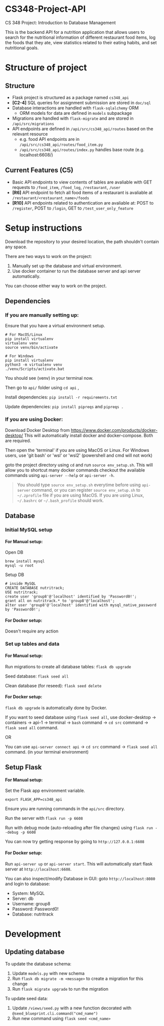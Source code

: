 # CS348-Project-API

CS 348 Project: Introduction to Database Management

This is the backend API for a nutrition application that allows users to search for the nutritional information of different restaurant food items, log the foods that they ate, view statistics related to their eating habits, and set nutritional goals.

# Structure of project

## Structure

- Flask project is structured as a package named `cs348_api`
- **[C2-4]** SQL queries for assignment submission are stored in `doc/sql`
- Database interactions are handled with `flask-sqlalchemy` ORM
  - ORM models for data are defined in `models` subpackage
- Migrations are handled with `flask-migrate` and are stored in `/api/src/migrations`
- API endpoints are defined in `/api/src/cs348_api/routes` based on the relevant resource
  - e.g. food API endpoints are in `/api/src/cs348_api/routes/food_item.py`
  - `/api/src/cs348_api/routes/index.py` handles base route (e.g. localhost:6608/)

## Current Features (C5)

- Basic API endpoints to view contents of tables are avaliable with GET requests to `/food_item`, `/food_log`, `/restaurant`, `/user`
- **[R6]** API endpoint to fetch all food items of a restaurant is avaliable at `/restaurant/<restaurant_name>/foods`
- **[R10]** API endpoints related to authentication are avaliable at: POST to `/register`, POST to `/login`, GET to `/test_user_only_feature`

# Setup instructions

Download the repository to your desired location, the path shouldn't contain any space.

There are two ways to work on the project:

1. Manually set up the database and virtual environment.
2. Use docker container to run the database server and api server automatically.

You can choose either way to work on the project.

## Dependencies

### If you are manually setting up:

Ensure that you have a virtual environment setup.

```
# For MacOS/Linux
pip install virtualenv
virtualenv venv
source venv/bin/activate
```

```
# For Windows
pip install virtualenv
python3 -m virtualenv venv
./venv/Scripts/activate.bat
```

You should see (venv) in your terminal now.

Then go to `api/` folder using `cd api` ,

Install dependencies: `pip install -r requirements.txt`

Update dependencies: `pip install pipreqs` and `pipreqs .`

### If you are using Docker:

Download Docker Desktop from https://www.docker.com/products/docker-desktop/
This will automatically install docker and docker-compose. Both are required.

Then open the 'terminal' if you are using MacOS or Linux.
For Windows users, use 'git bash' or 'wsl' or 'wsl2' (powershell and cmd will not work)

goto the project directory using `cd` and run `source env_setup.sh`. This will allow you to shortcut many docker commands
checkout the available commands using `api-server --help` or `api-server -h`.

> You should type `source env_setup.sh` everytime before using `api-server` command, or you can register `source env_setup.sh` to `~/.zprofile` file if you are using MacOS. If you are using Linux, `~/.bashrc` or `~/.bash_profile` should work.

## Database

### Initial MySQL setup

#### **For Manual setup:**

Open DB

```
brew install mysql
mysql -u root
```

Setup DB

```
# inside MySQL
CREATE DATABASE nutritrack;
USE nutritrack;
create user 'group8'@'localhost' identified by 'Password0!';
grant all on nutritrack.* to 'group8'@'localhost';
alter user 'group8'@'localhost' identified with mysql_native_password by 'Password0!';
```

#### **For Docker setup:**

Doesn't require any action

### Set up tables and data

#### **For Manual setup:**

Run migrations to create all database tables: `flask db upgrade`

Seed database: `flask seed all`

Clean database (for reseed): `flask seed delete`

#### **For Docker setup:**

`flask db upgrade` is automatically done by Docker.

If you want to seed database using `flask seed all`, use docker-desktop -> containers -> api-1 -> terminal -> `bash` command -> `cd src` command -> `flask seed all` command.

OR

You can use `api-server connect api` -> `cd src` command -> `flask seed all` command. (in your terminal environment)

## Setup Flask

#### **For Manual setup:**

Set the Flask app environment variable.

`export FLASK_APP=cs348_api`

Ensure you are running commands in the `api/src` directory.

Run the server with `flask run -p 6608`

Run with debug mode (auto-reloading after file changes) using `flask run --debug -p 6608`

You can now try getting response by going to `http://127.0.0.1:6608`

#### **For Docker setup:**

Run `api-server up` or `api-server start`. This will automatically start flask server at `http://localhost:6608`.

You can also inspect/modify Database in GUI: goto `http://localhost:8080` and login to database:

- System: MySQL
- Server: db
- Username: group8
- Password: Password0!
- Database: nutritrack

# Development

## Updating database

To update the database schema:

1. Update `models.py` with new schema
2. Run `flask db migrate -m <message>` to create a migration for this change
3. Run `flask migrate upgrade` to run the migration

To update seed data:

1. Update `/views/seed.py` with a new function decorated with `@seed_blueprint.cli.command("cmd_name")`
2. Run new command using `flask seed <cmd_name>`
